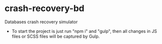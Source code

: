 # crash-recovery-bd
Databases crash recovery simulator

- To start the project is just run "npm i" and "gulp", then all changes in JS files or SCSS files will be captured by Gulp.
